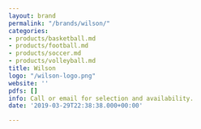 ```yaml
---
layout: brand
permalink: "/brands/wilson/"
categories:
- products/basketball.md
- products/football.md
- products/soccer.md
- products/volleyball.md
title: Wilson
logo: "/wilson-logo.png"
website: ''
pdfs: []
info: Call or email for selection and availability.
date: '2019-03-29T22:38:38.000+00:00'

---
```

